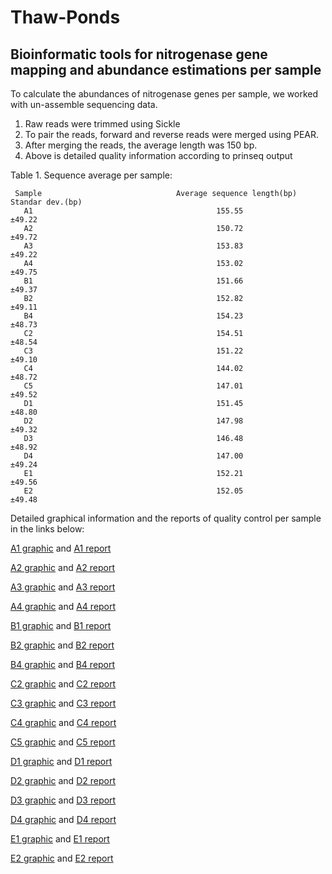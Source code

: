 # Thaw-Ponds

## Bioinformatic tools for nitrogenase gene mapping and abundance estimations per sample

 To calculate the abundances of nitrogenase genes per sample, we worked with un-assemble sequencing data.  
 1) Raw reads were trimmed using Sickle
 2) To pair the reads, forward and reverse reads were merged using PEAR. 
 3) After merging the reads, the average length was 150 bp.
 4) Above is detailed quality information according to prinseq output
 
 Table 1. Sequence average per sample:
 
     Sample                              Average sequence length(bp)            Standar dev.(bp)
       A1                                         155.55                         ±49.22
       A2                                         150.72                         ±49.72
       A3                                         153.83                         ±49.22
       A4                                         153.02                         ±49.75
       B1                                         151.66                         ±49.37
       B2                                         152.82                         ±49.11 
       B4                                         154.23                         ±48.73 
       C2                                         154.51                         ±48.54 
       C3                                         151.22                         ±49.10
       C4                                         144.02                         ±48.72 
       C5                                         147.01                         ±49.52 
       D1                                         151.45                         ±48.80
       D2                                         147.98                         ±49.32
       D3                                         146.48                         ±48.92  
       D4                                         147.00                         ±49.24
       E1                                         152.21                         ±49.56     
       E2                                         152.05                         ±49.48
       


Detailed graphical information and the reports of quality control per sample in the links below:

  [A1 graphic](./png_graphs.zip)  and   [A1 report](./A1.doc)
  
  [A2 graphic](./png_graphs_A2.zip) and  [A2 report](./A2.doc)

  [A3 graphic](./png_graphs_A3.zip) and  [A3 report](./A3.doc)
  
  [A4 graphic](./png_graphs_A4.zip) and  [A4 report](./A4.doc)
  
  [B1 graphic](./png_graphs_B1.zip) and  [B1 report](./B1.doc)
  
  [B2 graphic](./png_graphs_B2.zip) and  [B2 report](./B2.doc)
  
  [B4 graphic](./png_graphs_B4.zip) and  [B4 report](./B4.doc)
  
  [C2 graphic](./png_graphs_C2.zip) and  [C2 report](./C2.doc)
  
  [C3 graphic](./png_graphs_C3.zip) and  [C3 report](./C3.doc)
  
  [C4 graphic](./png_graphs_C4.zip) and  [C4 report](./C4.doc)
  
  [C5 graphic](./png_graphs_C5.zip) and  [C5 report](./C5.doc)
  
  [D1 graphic](./png_graphs_D1.zip) and  [D1 report](./D1.doc)
  
  [D2 graphic](./png_graphs_D2.zip) and  [D2 report](./D2.doc)
  
  [D3 graphic](./png_graphs_D3.zip) and  [D3 report](./D3.doc)
  
  [D4 graphic](./png_graphs_D4.zip) and  [D4 report](./D4.doc)
  
  [E1 graphic](./png_graphs_E1.zip) and  [E1 report](./E1.doc)
  
  [E2 graphic](./png_graphs_E2.zip) and  [E2 report](./E2.doc)
